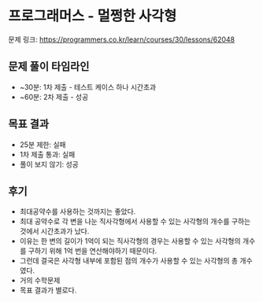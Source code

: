 # 프로그래머스 - 멀쩡한 사각형

문제 링크: https://programmers.co.kr/learn/courses/30/lessons/62048

## 문제 풀이 타임라인

- ~30분: 1차 제출 - 테스트 케이스 하나 시간초과
- ~60분: 2차 제출 - 성공

## 목표 결과

- 25분 제한: 실패
- 1차 제출 통과: 실패
- 풀이 보지 않기: 성공

## 후기

- 최대공약수를 사용하는 것까지는 좋았다.
- 최대 공약수로 각 변을 나눈 직사각형에서 사용할 수 있는 사각형의 개수를 구하는 것에서 시간초과가 났다.
- 이유는 한 변의 길이가 1억이 되는 직사각형의 경우는 사용할 수 있는 사각형의 개수를 구하기 위해 1억 번을 연산해야하기 때문이다.
- 그런데 결국은 사각형 내부에 포함된 점의 개수가 사용할 수 있는 사각형의 총 개수였다.
- 거의 수학문제
- 목표 결과가 별로다.
